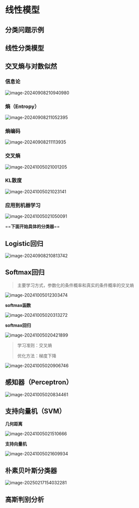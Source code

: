 # 线性模型

## 分类问题示例

## 线性分类模型

## 交叉熵与对数似然

### 信息论

![image-20240908210940980](../../Image/image-20240908210940980.png)

### 熵（Entropy）

![image-20240908211052395](../../Image/image-20240908211052395.png)

### 熵编码

![image-20240908211113935](../../Image/image-20240908211113935.png)

### 交叉熵

![image-20241005021001205](../../Image/image-20241005021001205.png)

### KL散度

![image-20241005021023141](../../Image/image-20241005021023141.png)

### 应用到机器学习

![image-20241005021050091](../../Image/image-20241005021050091.png)

==**下面开始具体的分类器**==

## Logistic回归

![image-20240908210813742](../../Image/image-20240908210813742.png)

## Softmax回归

> 主要学习方式，参数化的条件概率和真实的条件概率的交叉熵

![image-20241005012303474](../../Image/image-20241005012303474.png)

**softmax函数**

![image-20241005020313272](../../Image/image-20241005020313272.png)

**softmax回归**

![image-20241005020421899](../../Image/image-20241005020421899.png)

> 学习准则：交叉熵
>
> 优化方法：梯度下降

![image-20241005020906746](../../Image/image-20241005020906746.png)

## 感知器（Perceptron）

![image-20241005020834461](../../Image/image-20241005020834461.png)

## 支持向量机（SVM）

**几何距离**

![image-20241005021510666](../../Image/image-20241005021510666.png)

**支持向量机**

![image-20241005021609934](../../Image/image-20241005021609934.png)

## 朴素贝叶斯分类器

![image-20250217154032281](../../Image/image-20250217154032281.png)

## 高斯判别分析

